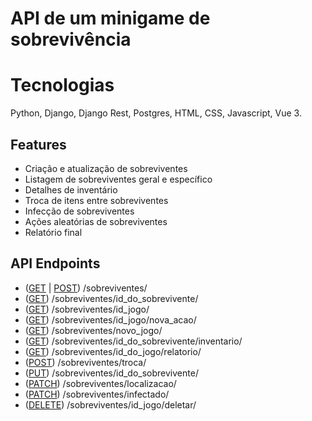 # API de um minigame de sobrevivência

# Tecnologias
Python, Django, Django Rest, Postgres, HTML, CSS, Javascript, Vue 3.

## Features
- Criação e atualização de sobreviventes
- Listagem de sobreviventes geral e específico
- Detalhes de inventário
- Troca de itens entre sobreviventes
- Infecção de sobreviventes
- Ações aleatórias de sobreviventes
- Relatório final

## API Endpoints
- ([GET](#buscar-sobreviventes) | [POST](#adicionar-sobrevivente)) /sobreviventes/ 
- ([GET](#informacao-sobrevivente)) /sobreviventes/id_do_sobrevivente/
- ([GET](#sobrevives-simulacao)) /sobreviventes/id_jogo/
- ([GET](#nova-acao)) /sobreviventes/id_jogo/nova_acao/
- ([GET](#nova-simulacao)) /sobreviventes/novo_jogo/
- ([GET](#detalhes-inventario)) /sobreviventes/id_do_sobrevivente/inventario/
- ([GET](#relatorio-final)) /sobreviventes/id_do_jogo/relatorio/
- ([POST](#troca-de-itens)) /sobreviventes/troca/
- ([PUT](#atualiza-usuario)) /sobreviventes/id_do_sobrevivente/
- ([PATCH](#atualiza-localizacao)) /sobreviventes/localizacao/
- ([PATCH](#avistado-infectado)) /sobreviventes/infectado/
- ([DELETE](#finaliza-simulacao)) /sobreviventes/id_jogo/deletar/